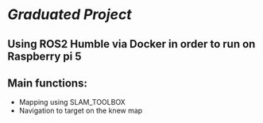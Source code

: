 # **_Graduated Project_**
## Using ROS2 Humble via Docker in order to run on Raspberry pi 5
## Main functions:
- Mapping using SLAM_TOOLBOX
- Navigation to target on the knew map


#
